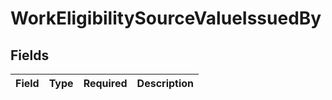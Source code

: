 # WorkEligibilitySourceValueIssuedBy


## Fields

| Field       | Type        | Required    | Description |
| ----------- | ----------- | ----------- | ----------- |